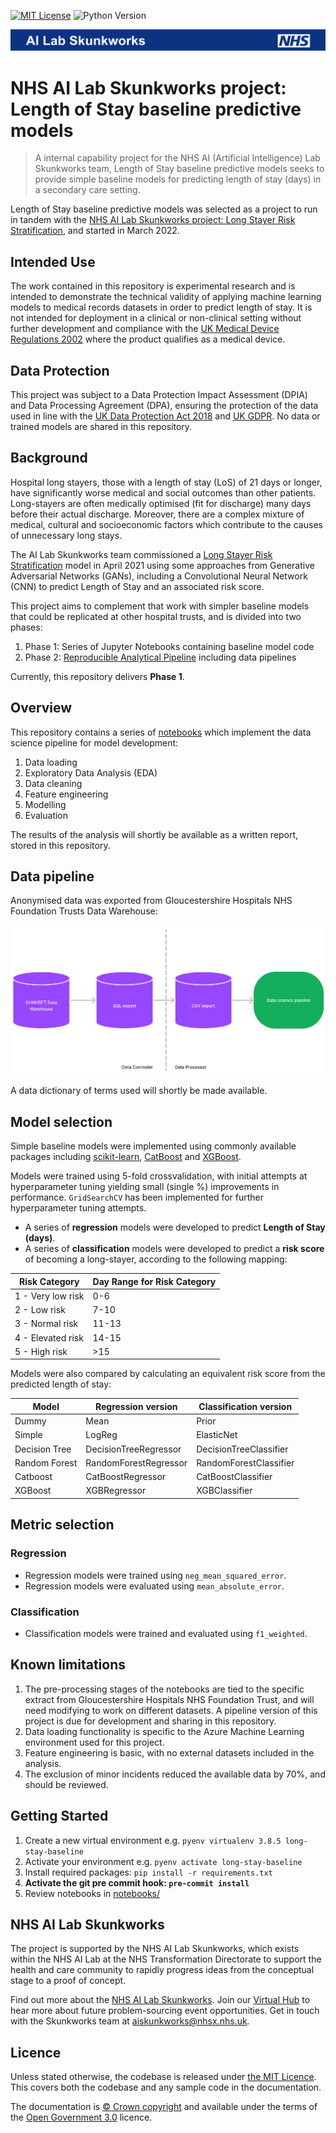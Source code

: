 [![MIT License](https://img.shields.io/badge/License-MIT-lightgray.svg)](LICENSE)
![Python Version](https://img.shields.io/badge/Python-3.8.5-blue.svg)

![Banner of NHS AI Lab Skunkworks ](docs/banner.png)

# NHS AI Lab Skunkworks project: Length of Stay baseline predictive models

> A internal capability project for the NHS AI (Artificial Intelligence) Lab Skunkworks team, Length of Stay baseline predictive models seeks to provide simple baseline models for predicting length of stay (days) in a secondary care setting.

Length of Stay baseline predictive models was selected as a project to run in tandem with the [NHS AI Lab Skunkworks project: Long Stayer Risk Stratification](https://github.com/nhsx/skunkworks-long-stayer-risk-stratification), and started in March 2022.

## Intended Use

The work contained in this repository is experimental research and is intended to demonstrate the technical validity of applying machine learning models to medical records datasets in order to predict length of stay. It is not intended for deployment in a clinical or non-clinical setting without further development and compliance with the [UK Medical Device Regulations 2002](https://www.legislation.gov.uk/uksi/2002/618/contents/made) where the product qualifies as a medical device.

## Data Protection

This project was subject to a Data Protection Impact Assessment (DPIA) and Data Processing Agreement (DPA), ensuring the protection of the data used in line with the [UK Data Protection Act 2018](https://www.legislation.gov.uk/ukpga/2018/12/contents/enacted) and [UK GDPR](https://ico.org.uk/for-organisations/dp-at-the-end-of-the-transition-period/data-protection-and-the-eu-in-detail/the-uk-gdpr/). No data or trained models are shared in this repository.

## Background

Hospital long stayers, those with a length of stay (LoS) of 21 days or longer, have significantly worse medical and social outcomes than other patients. Long-stayers are often medically optimised (fit for discharge) many days before their actual discharge. Moreover, there are a complex mixture of medical, cultural and socioeconomic factors which contribute to the causes of unnecessary long stays.

The AI Lab Skunkworks team commissioned a [Long Stayer Risk Stratification](https://github.com/nhsx/skunkworks-long-stayer-risk-stratification) model in April 2021 using some approaches from Generative Adversarial Networks (GANs), including a Convolutional Neural Network (CNN) to predict Length of Stay and an associated risk score.

This project aims to complement that work with simpler baseline models that could be replicated at other hospital trusts, and is divided into two phases:

1. Phase 1: Series of Jupyter Notebooks containing baseline model code
2. Phase 2: [Reproducible Analytical Pipeline](https://github.com/NHSDigital/rap-community-of-practice) including data pipelines

Currently, this repository delivers **Phase 1**.

## Overview

This repository contains a series of [notebooks](notebooks/) which implement the data science pipeline for model development:

1. Data loading
2. Exploratory Data Analysis (EDA)
3. Data cleaning
4. Feature engineering
5. Modelling
6. Evaluation

The results of the analysis will shortly be available as a written report, stored in this repository.

## Data pipeline

Anonymised data was exported from Gloucestershire Hospitals NHS Foundation Trusts Data Warehouse:

![Image of data flow](docs/data-flow.png)

A data dictionary of terms used will shortly be made available.

## Model selection

Simple baseline models were implemented using commonly available packages including [scikit-learn](https://scikit-learn.org/), [CatBoost](https://catboost.ai) and [XGBoost](https://xgboost.readthedocs.io/en/stable/).

Models were trained using 5-fold crossvalidation, with initial attempts at hyperparameter tuning yielding small (single %) improvements in performance. `GridSearchCV` has been implemented for further hyperparameter tuning attempts.

* A series of **regression** models were developed to predict **Length of Stay (days)**.
* A series of **classification** models were developed to predict a **risk score** of becoming a long-stayer, according to the following mapping:

Risk Category|Day Range for Risk Category
-----|------
1 - Very low risk|0-6
2 - Low risk|7-10
3 - Normal risk|11-13
4 - Elevated risk|14-15
5 - High risk|>15

Models were also compared by calculating an equivalent risk score from the predicted length of stay:

Model|Regression version|Classification version
---|---|---
Dummy|Mean|Prior
Simple|LogReg|ElasticNet
Decision Tree|DecisionTreeRegressor|DecisionTreeClassifier
Random Forest|RandomForestRegressor|RandomForestClassifier
Catboost|CatBoostRegressor|CatBoostClassifier
XGBoost|XGBRegressor|XGBClassifier

## Metric selection

### Regression

* Regression models were trained using `neg_mean_squared_error`.
* Regression models were evaluated using `mean_absolute_error`.

### Classification

* Classification models were trained and evaluated using `f1_weighted`.

## Known limitations

1. The pre-processing stages of the notebooks are tied to the specific extract from Gloucestershire Hospitals NHS Foundation Trust, and will need modifying to work on different datasets. A pipeline version of this project is due for development and sharing in this repository.
2. Data loading functionality is specific to the Azure Machine Learning environment used for this project.
3. Feature engineering is basic, with no external datasets included in the analysis.
4. The exclusion of minor incidents reduced the available data by 70%, and should be reviewed.

## Getting Started

1. Create a new virtual environment e.g. `pyenv virtualenv 3.8.5 long-stay-baseline`
2. Activate your environment e.g. `pyenv activate long-stay-baseline`
3. Install required packages: `pip install -r requirements.txt`
4. **Activate the git pre commit hook: `pre-commit install`**
5. Review notebooks in [notebooks/](notebooks/)

## NHS AI Lab Skunkworks

The project is supported by the NHS AI Lab Skunkworks, which exists within the NHS AI Lab at the NHS Transformation Directorate to support the health and care community to rapidly progress ideas from the conceptual stage to a proof of concept.

Find out more about the [NHS AI Lab Skunkworks](https://www.nhsx.nhs.uk/ai-lab/ai-lab-programmes/skunkworks/).
Join our [Virtual Hub](https://future.nhs.uk/connect.ti/system/text/register) to hear more about future problem-sourcing event opportunities.
Get in touch with the Skunkworks team at [aiskunkworks@nhsx.nhs.uk](aiskunkworks@nhsx.nhs.uk).

## Licence

Unless stated otherwise, the codebase is released under [the MIT Licence][mit].
This covers both the codebase and any sample code in the documentation.

The documentation is [© Crown copyright][copyright] and available under the terms
of the [Open Government 3.0][ogl] licence.

[mit]: LICENCE
[copyright]: http://www.nationalarchives.gov.uk/information-management/re-using-public-sector-information/uk-government-licensing-framework/crown-copyright/
[ogl]: http://www.nationalarchives.gov.uk/doc/open-government-licence/version/3/
